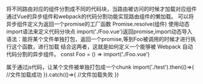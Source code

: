 将不同路由对应的组件分割成不同的代码块，当路由被访问的时候才加载对应组件
通过Vue的异步组件和webpack的代码分割功能实现路由组件的懒加载。
可以将异步组件定义为返回一个promise的工厂函数
Promise.resolve(组件)
使用动态import语法来定义代码分块点
import('./Foo.vue')返回promise,import动态导入语法：能将某个文件单独打包，返回一个promise,等到Foo被调用的时候才进行执行这个函数，进行加载
结合这两者，这就是如何定义一个能够被 Webpack 自动代码分割的异步组件。
const Foo = () => import('./Foo.vue')

属于通过js代码，让某个文件被单独打包成一个chunk
import('./test').then(()=>{
	//文件加载成功
}).catch(()=>{
	//文件加载失败
})